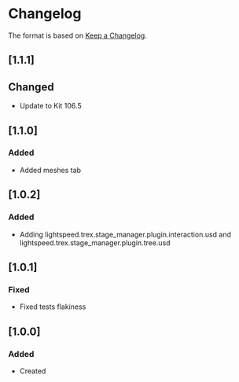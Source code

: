 # Changelog
The format is based on [Keep a Changelog](https://keepachangelog.com/en/1.0.0/).

## [1.1.1]
## Changed
- Update to Kit 106.5

## [1.1.0]
### Added
- Added meshes tab

## [1.0.2]
### Added
- Adding lightspeed.trex.stage_manager.plugin.interaction.usd and lightspeed.trex.stage_manager.plugin.tree.usd

## [1.0.1]
### Fixed
- Fixed tests flakiness

## [1.0.0]
### Added
- Created

